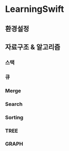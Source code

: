 # LearningSwift
## 환경설정
## 자료구조 & 알고리즘
### 스택
### 큐
### Merge
### Search
### Sorting
### TREE
### GRAPH